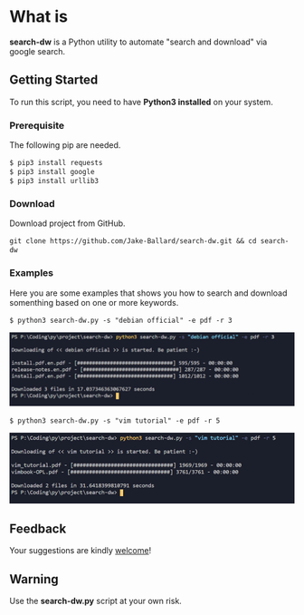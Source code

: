 # What is
**search-dw** is a Python utility to automate "search and download" via google search.
	
## Getting Started
To run this script, you need to have **Python3 installed** on your system. 

### Prerequisite
The following pip are needed.
```
$ pip3 install requests
$ pip3 install google
$ pip3 install urllib3

```
### Download
Download project from GitHub.
```
git clone https://github.com/Jake-Ballard/search-dw.git && cd search-dw
```

### Examples
Here you are some examples that shows you how to search and download somenthing based on one or more keywords.
```
$ python3 search-dw.py -s "debian official" -e pdf -r 3

```
[![search-dw - example 1](https://github.com/Jake-Ballard/search-dw/blob/master/ex_1.PNG)](#features)

```
$ python3 search-dw.py -s "vim tutorial" -e pdf -r 5

```

[![search-dw - example 2](https://github.com/Jake-Ballard/search-dw/blob/master/ex_2.PNG)](#features)

## Feedback

Your suggestions are kindly [welcome](https://github.com/Jake-Ballard/search-dw/issues)!

## Warning

Use the **search-dw.py** script at your own risk.  


